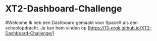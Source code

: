 # XT2-Dashboard-Challenge
 
#Welcome
Ik heb een Dashboard gemaakt voor SpaceX als een schoolopdracht.
Je kan hem vinden op [https://13-nrgk.github.io/XT2-Dashboard-Challenge/]

